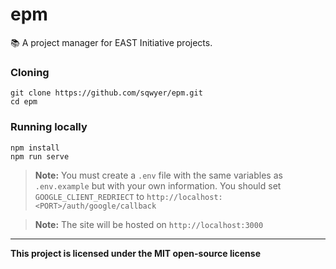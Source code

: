 # epm
📚 A project manager for EAST Initiative projects.

### Cloning
```
git clone https://github.com/sqwyer/epm.git
cd epm
```

### Running locally
```
npm install
npm run serve
```
> **Note:** You must create a `.env` file with the same variables as `.env.example` but with your own information. You should set `GOOGLE_CLIENT_REDRIECT` to `http://localhost:<PORT>/auth/google/callback`


> **Note:** The site will be hosted on `http://localhost:3000`

---
**This project is licensed under the MIT open-source license**